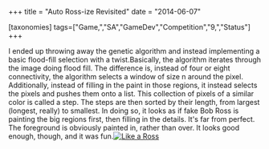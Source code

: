 +++
title = "Auto Ross-ize Revisited"
date = "2014-06-07"

[taxonomies]
tags=["Game,","SA","GameDev","Competition","9,","Status"]
+++

I ended up throwing away the genetic algorithm and instead implementing a basic flood-fill selection with a twist.Basically, the algorithm iterates through the image doing flood fill. The difference is, instead of four or eight connectivity, the algorithm selects a window of size n around the pixel. Additionally, instead of filling in the paint in those regions, it instead selects the pixels and pushes them onto a list. This collection of pixels of a similar color is called a step. The steps are then sorted by their length, from largest (longest, really) to smallest. In doing so, it looks as if fake Bob Ross is painting the big regions first, then filling in the details. It's far from perfect. The foreground is obviously painted in, rather than over. It looks good enough, though, and it was fun.[![Like a Ross](http://www.josephcatrambone.com/wp-content/uploads/2014/06/bobrossize.gif)](./img/wp-content-uploads-2014-06-bobrossize.gif)
